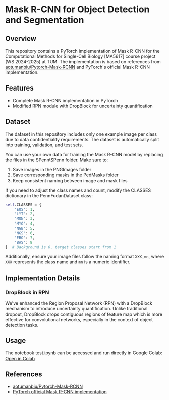 # Mask R-CNN for Object Detection and Segmentation

## Overview

This repository contains a PyTorch implementation of Mask R-CNN for the Computational Methods for Single-Cell Biology [MA5617] course project (WS 2024-2025) at TUM. The implementation is based on references from [aotumanbiu/Pytorch-Mask-RCNN](https://github.com/aotumanbiu/Pytorch-Mask-RCNN) and PyTorch's official Mask R-CNN implementation.

## Features

- Complete Mask R-CNN implementation in PyTorch
- Modified RPN module with DropBlock for uncertainty quantification


## Dataset

The dataset in this repository includes only one example image per class due to data confidentiality requirements. The dataset is automatically split into training, validation, and test sets.

You can use your own data for training the Mask R-CNN model by replacing the files in the SPenn\SPenn folder. Make sure to:
1. Save images in the PNGImages folder
2. Save corresponding masks in the PedMasks folder
3. Keep consistent naming between image and mask files

If you need to adjust the class names and count, modify the CLASSES dictionary in the PennFudanDataset class:

```python
self.CLASSES = {
    'EOS': 1,
    'LYT': 2,
    'MON': 3,
    'MYO': 4,
    'NGB': 5,
    'NGS': 6,
    'EBO': 7,
    'BAS': 8
}  # Background is 0, target classes start from 1
```

Additionally, ensure your image files follow the naming format `XXX_mn`, where `XXX` represents the class name and `mn` is a numeric identifier.


## Implementation Details

### DropBlock in RPN

We've enhanced the Region Proposal Network (RPN) with a DropBlock mechanism to introduce uncertainty quantification. Unlike traditional dropout, DropBlock drops contiguous regions of feature map which is more effective for convolutional networks, especially in the context of object detection tasks.

## Usage

The notebook test.ipynb can be accessed and run directly in Google Colab:
[Open in Colab](https://colab.research.google.com/drive/1UYVHd7sIY2Ff-VHo1jA_Xf0KwBbgNrUX#scrollTo=f190f56c&uniqifier=1)

## References

- [aotumanbiu/Pytorch-Mask-RCNN](https://github.com/aotumanbiu/Pytorch-Mask-RCNN)
- [PyTorch official Mask R-CNN implementation](https://pytorch.org/vision/stable/models.html#mask-r-cnn)
